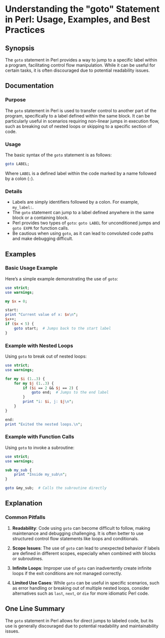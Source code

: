 <!--
Meta Description: # Understanding the "goto" Statement in Perl: Usage, Examples, and Best Practices ## Synopsis The `goto` statement in Perl provides a way to jump to a...
Meta Keywords: goto, use, perl, label, can
-->

# Understanding the "goto" Statement in Perl: Usage, Examples, and Best Practices

## Synopsis
The `goto` statement in Perl provides a way to jump to a specific label within a program, facilitating control flow manipulation. While it can be useful for certain tasks, it is often discouraged due to potential readability issues.

## Documentation
### Purpose
The `goto` statement in Perl is used to transfer control to another part of the program, specifically to a label defined within the same block. It can be particularly useful in scenarios requiring non-linear jumps in execution flow, such as breaking out of nested loops or skipping to a specific section of code.

### Usage
The basic syntax of the `goto` statement is as follows:

```perl
goto LABEL;
```

Where `LABEL` is a defined label within the code marked by a name followed by a colon (`:`).

### Details
- Labels are simply identifiers followed by a colon. For example, `my_label:`.
- The `goto` statement can jump to a label defined anywhere in the same block or a containing block.
- Perl provides two types of `goto`: `goto LABEL` for unconditioned jumps and `goto EXPR` for function calls.
- Be cautious when using `goto`, as it can lead to convoluted code paths and make debugging difficult.

## Examples
### Basic Usage Example
Here’s a simple example demonstrating the use of `goto`:

```perl
use strict;
use warnings;

my $x = 0;

start:
print "Current value of x: $x\n";
$x++;
if ($x < 5) {
    goto start;  # Jumps back to the start label
}
```

### Example with Nested Loops
Using `goto` to break out of nested loops:

```perl
use strict;
use warnings;

for my $i (1..3) {
    for my $j (1..3) {
        if ($i == 2 && $j == 2) {
            goto end;  # Jumps to the end label
        }
        print "i: $i, j: $j\n";
    }
}

end:
print "Exited the nested loops.\n";
```

### Example with Function Calls
Using `goto` to invoke a subroutine:

```perl
use strict;
use warnings;

sub my_sub {
    print "Inside my_sub\n";
}

goto &my_sub;  # Calls the subroutine directly
```

## Explanation
### Common Pitfalls
1. **Readability**: Code using `goto` can become difficult to follow, making maintenance and debugging challenging. It is often better to use structured control flow statements like loops and conditionals.
  
2. **Scope Issues**: The use of `goto` can lead to unexpected behavior if labels are defined in different scopes, especially when combined with blocks or subroutines.

3. **Infinite Loops**: Improper use of `goto` can inadvertently create infinite loops if the exit conditions are not managed correctly.

4. **Limited Use Cases**: While `goto` can be useful in specific scenarios, such as error handling or breaking out of multiple nested loops, consider alternatives such as `last`, `next`, or `die` for more idiomatic Perl code.

## One Line Summary
The `goto` statement in Perl allows for direct jumps to labeled code, but its use is generally discouraged due to potential readability and maintainability issues.